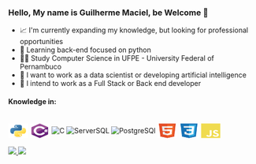 ### Hello, My name is Guilherme Maciel, be Welcome 👋

- 📈 I'm currently expanding my knowledge, but looking for professional opportunities 
- 📖 Learning back-end focused on python
- 👨‍🎓 Study Computer Science in UFPE - University Federal of Pernambuco
- 🎯 I want to work as a data scientist or developing artificial intelligence
- 🎯 I intend to work as a Full Stack or Back end developer

#### Knowledge in:
<div style="display: inline_block"><br>
  <img align="center" alt="Python" height="30" width="40" src="https://raw.githubusercontent.com/devicons/devicon/master/icons/python/python-original.svg">
  <img align="center" alt="Csharp" height="30" width="40" src="https://raw.githubusercontent.com/devicons/devicon/master/icons/csharp/csharp-original.svg">
  <img align="center" alt="C" height="30" width="40" src="https://cdn.jsdelivr.net/gh/devicons/devicon/icons/c/c-original.svg">
  <img align="center" alt="ServerSQL" height="30" width="40" src="https://cdn.jsdelivr.net/gh/devicons/devicon/icons/microsoftsqlserver/microsoftsqlserver-plain-wordmark.svg">
  <img align="center" alt="PostgreSQl" height="30" width="40" src="https://cdn.jsdelivr.net/gh/devicons/devicon/icons/postgresql/postgresql-original-wordmark.svg">
  <img align="center" alt="HTML" height="30" width="40" src="https://raw.githubusercontent.com/devicons/devicon/master/icons/html5/html5-original.svg">
  <img align="center" alt="CSS" height="30" width="40" src="https://raw.githubusercontent.com/devicons/devicon/master/icons/css3/css3-original.svg">
  <img align="center" alt="Js" height="30" width="40" src="https://raw.githubusercontent.com/devicons/devicon/master/icons/javascript/javascript-plain.svg">
</div>
<br>
<div>
  <a href="https://github.com/GuilhermeMaciel75">
  <img height="180em" src="https://github-readme-stats.vercel.app/api?username=GuilhermeMaciel75&show_icons=trueinclude_all_commits=true&count_private=true&theme=tokyonight"/>
    <img height="180em" src="https://github-readme-stats.vercel.app/api/top-langs/?username=GuilhermeMaciel75&layout=compact&langs_count=16&theme=tokyonight"/>
</div>


  
